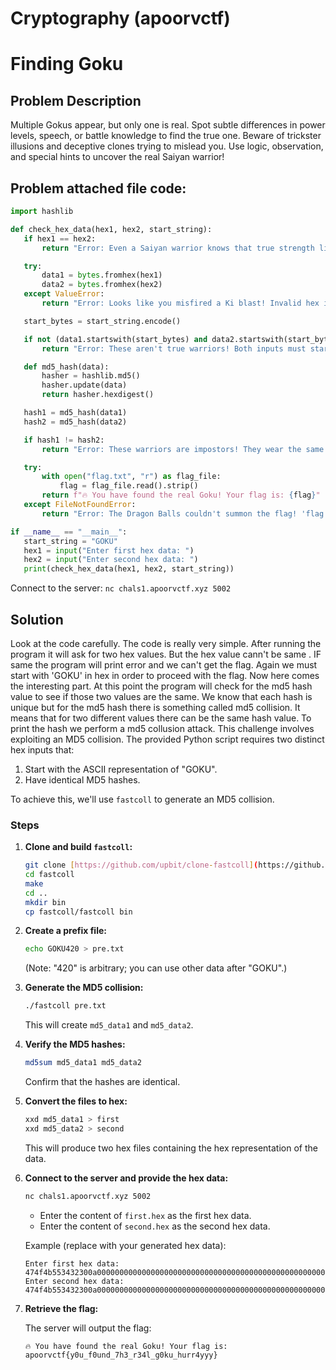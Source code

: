# Cryptography (apoorvctf)

# Finding Goku

## Problem Description

 Multiple Gokus appear, but only one is real. Spot subtle differences in power levels, speech, or battle knowledge to find the true one. Beware of trickster illusions and deceptive clones trying to mislead you. Use logic, observation, and special hints to uncover the real Saiyan warrior!

 ## Problem attached file code:
 ```python
import hashlib

def check_hex_data(hex1, hex2, start_string):
    if hex1 == hex2:
        return "Error: Even a Saiyan warrior knows that true strength lies in difference! The two inputs must not be identical."

    try:
        data1 = bytes.fromhex(hex1)
        data2 = bytes.fromhex(hex2)
    except ValueError:
        return "Error: Looks like you misfired a Ki blast! Invalid hex input detected."

    start_bytes = start_string.encode()

    if not (data1.startswith(start_bytes) and data2.startswith(start_bytes)):
        return "Error: These aren't true warriors! Both inputs must start with the legendary sign of 'GOKU' to proceed."

    def md5_hash(data):
        hasher = hashlib.md5()
        hasher.update(data)
        return hasher.hexdigest()

    hash1 = md5_hash(data1)
    hash2 = md5_hash(data2)

    if hash1 != hash2:
        return "Error: These warriors are impostors! They wear the same armor but their Ki signatures (MD5 hashes) don't match."

    try:
        with open("flag.txt", "r") as flag_file:
            flag = flag_file.read().strip()
        return f"🔥 You have found the real Goku! Your flag is: {flag}"
    except FileNotFoundError:
        return "Error: The Dragon Balls couldn't summon the flag! 'flag.txt' is missing."

if __name__ == "__main__":
    start_string = "GOKU"
    hex1 = input("Enter first hex data: ")
    hex2 = input("Enter second hex data: ")
    print(check_hex_data(hex1, hex2, start_string))
```

Connect to the server: `nc chals1.apoorvctf.xyz 5002`

## Solution
Look at the code carefully. The code is really very simple. After running the program it will ask for two hex values. But the hex value cann't be same . IF same the program will print error and we can't get the flag. Again we must start with 'GOKU' in hex in order to proceed with the flag. Now here comes the interesting part. At this point the program will check for the md5 hash value to see if those two values are the same. We know that each hash is unique but for the md5 hash there is something called md5 collision. It means that for two different values there can be the same hash value. To print the hash we perform a md5 collusion attack.
This challenge involves exploiting an MD5 collision. The provided Python script requires two distinct hex inputs that:

1.  Start with the ASCII representation of "GOKU".
2.  Have identical MD5 hashes.

To achieve this, we'll use `fastcoll` to generate an MD5 collision.

### Steps

1.  **Clone and build `fastcoll`:**

    ```bash
    git clone [https://github.com/upbit/clone-fastcoll](https://github.com/upbit/clone-fastcoll) fastcoll
    cd fastcoll
    make
    cd ..
    mkdir bin
    cp fastcoll/fastcoll bin
    ```

2.  **Create a prefix file:**

    ```bash
    echo GOKU420 > pre.txt
    ```

    (Note: "420" is arbitrary; you can use other data after "GOKU".)

3.  **Generate the MD5 collision:**

    ```bash
    ./fastcoll pre.txt
    ```

    This will create `md5_data1` and `md5_data2`.

4.  **Verify the MD5 hashes:**

    ```bash
    md5sum md5_data1 md5_data2
    ```

    Confirm that the hashes are identical.

5.  **Convert the files to hex:**

    ```bash
    xxd md5_data1 > first 
    xxd md5_data2 > second
    ```
    This will produce two hex files containing the hex representation of the data.

6.  **Connect to the server and provide the hex data:**

    ```bash
    nc chals1.apoorvctf.xyz 5002
    ```

    * Enter the content of `first.hex` as the first hex data.
    * Enter the content of `second.hex` as the second hex data.

    Example (replace with your generated hex data):

    ```
    Enter first hex data: 474f4b553432300a00000000000000000000000000000000000000000000000000000000000000000000000000000000000000000000000000000000000000008085a6eeea782fa399cfb5848483f5da101aaa4aa359eeac4a223bd972768a82bbbdfde5dee7ad9a6b2877611022892db8f3ddaba439edc25960dcf180929598381ceaa30bdd439503654c3143771134020e62effb653626cb5a6eb7ec86dee730c5c658f6550440ca8f5d2fb994762ac78ec27be49ed52c0a266da1a593ef1a
    Enter second hex data: 474f4b553432300a00000000000000000000000000000000000000000000000000000000000000000000000000000000000000000000000000000000000000008085a6eeea782fa399cfb5848483f5da101aaacaa359eeac4a223bd972768a82bbbdfde5dee7ad9a6b28776110a2882db8f3ddaba439edc25960dc7180929598381ceaa30bdd439503654c3143771134020e626ffb653626cb5a6eb7ec86dee730c5c658f6550440ca8f5d2fb914772ac78ec27be49ed52c0a266d21a593ef1a
    ```

7.  **Retrieve the flag:**

    The server will output the flag:

    ```
    🔥 You have found the real Goku! Your flag is: apoorvctf{y0u_f0und_7h3_r34l_g0ku_hurr4yyy}
    ```
